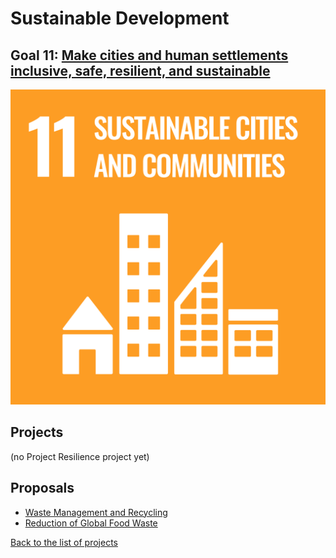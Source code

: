 # Sustainable Development

## Goal 11: [Make cities and human settlements inclusive, safe, resilient, and sustainable](https://sdgs.un.org/goals/goal11)

[![Goal 11](../images/sdgs/E-WEB-Goal-11.png)](https://sdgs.un.org/goals/goal11)

## Projects

(no Project Resilience project yet)

## Proposals

- [Waste Management and Recycling](../proposals/waste_management.md)
- [Reduction of Global Food Waste](../proposals/food_waste.md)

[Back to the list of projects](../README.md)